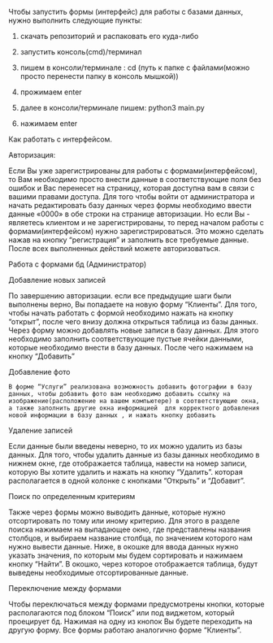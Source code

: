 Чтобы запустить формы (интерфейс) для работы с базами данных, нужно выполнить следующие пункты:

1. скачать репозиторий и распаковать его куда-либо

2. запустить консоль(cmd)/терминал

3. пишем в консоли/терминале : cd (путь к папке с файлами(можно просто перенести папку в консоль мышкой))

4. прожимаем enter

5. далее в консоли/терминале пишем: python3 main.py

6. нажимаем enter

Как работать с интерфейсом.

Авторизация:

Если Вы уже зарегистрированы для работы с формами(интерфейсом), то Вам необходимо просто внести данные в соответствующие поля без ошибок и Вас перенесет на страницу, которая доступна вам в связи с вашими правами доступа. 
Для того чтобы войти от администратора и начать редактировать базу данных через формы необходимо ввести данные «0000» в обе строки на странице авторизации.
Но если Вы - являетесь клиентом и не зарегистрированы, то перед началом работы с формами(интерфейсом) нужно зарегистрироваться. Это можно сделать нажав на кнопку “регистрация” и заполнить все требуемые данные. После всех выполненных действий можете авторизоваться.

Работа с формами бд (Администратор) 

Добавление новых записей

По завершению авторизации. если все предыдущие шаги были выполнены верно, Вы попадаете на новую форму “Клиенты”. Для того, чтобы начать работать с формой необходимо нажать на кнопку “открыт”, после чего внизу должна открыться таблица из базы данных. Через форму можно добавлять новые записи в базу данных. Для этого необходимо заполнить соответствующие пустые ячейки данными, которые необходимо внести в базу данных. После чего нажимаем на кнопку “Добавить”

Добавление фото

	В форме “Услуги” реализована возможность добавить фотографии в базу данных, чтобы добавить фото вам необходимо добавить ссылку на изображение(расположение на вашем компьютере) в соответствующие окна, а также заполнить другие окна информацией  для корректного добавления новой информации в базу данных , и нажать кнопку добавить 

Удаление записей

Если данные были введены неверно, то их можно удалить из базы данных. Для того, чтобы удалить данные из базы данных необходимо в нижнем окне, где отображается таблица, навести на номер записи, которую Вы хотите удалить и нажать на кнопку “Удалить”. которая располагается в одной колонке с кнопками “Открыть” и “Добавит”.

Поиск по определенным критериям

Также через формы можно выводить данные, которые нужно отсортировать по тому или иному критерию. Для этого в разделе поиска нажимаем на выпадающее окно, где представлены названия столбцов, и выбираем название столбца, по значением которого нам нужно вывести данные. Ниже, в окошке для ввода данных нужно указать значения, по которым мы будем сортировать и нажимаем кнопку “Найти”. В окошко, через которое отображается таблица, будут выведены необходимые отсортированные данные.

Переключение между формами

Чтобы переключаться между формами предусмотрены кнопки, которые располагаются под блоком “Поиск” или под виджетом, который проецирует бд. Нажимая на одну из кнопок Вы будете переходить на другую форму. Все формы работаю аналогично форме “Клиенты”.

